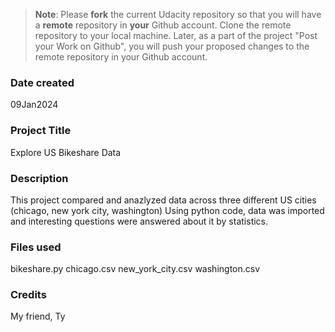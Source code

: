 >**Note**: Please **fork** the current Udacity repository so that you will have a **remote** repository in **your** Github account. Clone the remote repository to your local machine. Later, as a part of the project "Post your Work on Github", you will push your proposed changes to the remote repository in your Github account.

### Date created
09Jan2024

### Project Title
Explore US Bikeshare Data

### Description
This project compared and anazlyzed data across three different US cities (chicago, new york city, washington)
Using python code, data was imported and interesting questions were answered about it by statistics.

### Files used
bikeshare.py
chicago.csv
new_york_city.csv
washington.csv

### Credits
My friend, Ty

